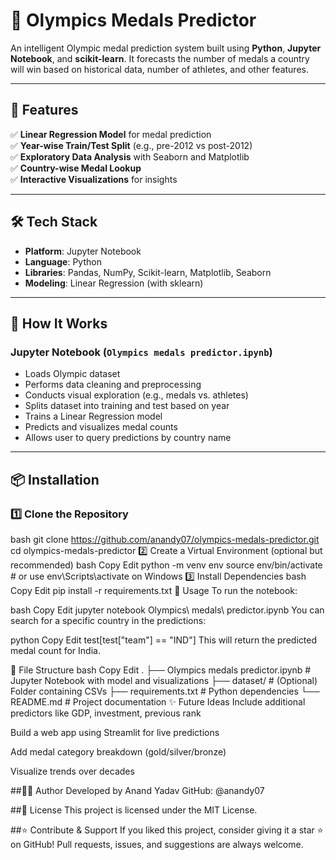 # 🏅 Olympics Medals Predictor

An intelligent Olympic medal prediction system built using **Python**, **Jupyter Notebook**, and **scikit-learn**. It forecasts the number of medals a country will win based on historical data, number of athletes, and other features.

---

## 🚀 Features

✅ **Linear Regression Model** for medal prediction  
✅ **Year-wise Train/Test Split** (e.g., pre-2012 vs post-2012)  
✅ **Exploratory Data Analysis** with Seaborn and Matplotlib  
✅ **Country-wise Medal Lookup**  
✅ **Interactive Visualizations** for insights  

---

## 🛠️ Tech Stack

* **Platform**: Jupyter Notebook  
* **Language**: Python  
* **Libraries**: Pandas, NumPy, Scikit-learn, Matplotlib, Seaborn  
* **Modeling**: Linear Regression (with sklearn)  

---

## 🧠 How It Works

### Jupyter Notebook (`Olympics medals predictor.ipynb`)

* Loads Olympic dataset  
* Performs data cleaning and preprocessing  
* Conducts visual exploration (e.g., medals vs. athletes)  
* Splits dataset into training and test based on year  
* Trains a Linear Regression model  
* Predicts and visualizes medal counts  
* Allows user to query predictions by country name

---

## 📦 Installation

### 1️⃣ Clone the Repository

bash
git clone https://github.com/anandy07/olympics-medals-predictor.git
cd olympics-medals-predictor
2️⃣ Create a Virtual Environment (optional but recommended)
bash
Copy
Edit
python -m venv env
source env/bin/activate  # or use env\Scripts\activate on Windows
3️⃣ Install Dependencies
bash
Copy
Edit
pip install -r requirements.txt
📌 Usage
To run the notebook:

bash
Copy
Edit
jupyter notebook Olympics\ medals\ predictor.ipynb
You can search for a specific country in the predictions:

python
Copy
Edit
test[test["team"] == "IND"]
This will return the predicted medal count for India.

📁 File Structure
bash
Copy
Edit
.
├── Olympics medals predictor.ipynb  # Jupyter Notebook with model and visualizations
├── dataset/                         # (Optional) Folder containing CSVs
├── requirements.txt                # Python dependencies
└── README.md                       # Project documentation
✨ Future Ideas
Include additional predictors like GDP, investment, previous rank

Build a web app using Streamlit for live predictions

Add medal category breakdown (gold/silver/bronze)

Visualize trends over decades

##🧑‍💻 Author
Developed by Anand Yadav
GitHub: @anandy07

##📜 License
This project is licensed under the MIT License.

 ##⭐ Contribute & Support
If you liked this project, consider giving it a star ⭐ on GitHub!
Pull requests, issues, and suggestions are always welcome.
